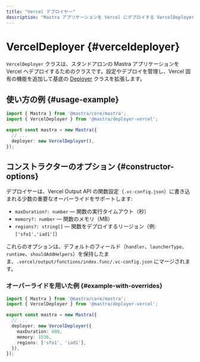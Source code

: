 ```yaml
---
title: "Vercel デプロイヤー"
description: "Mastra アプリケーションを Vercel にデプロイする VercelDeployer クラスのドキュメント"
---
```


# VercelDeployer \{#verceldeployer\}

`VercelDeployer` クラスは、スタンドアロンの Mastra アプリケーションを Vercel へデプロイするためのクラスです。設定やデプロイを管理し、Vercel 固有の機能を追加して基底の [Deployer](/docs/reference/deployer) クラスを拡張します。

## 使い方の例 \{#usage-example\}

```typescript filename="src/mastra/index.ts" showLineNumbers copy
import { Mastra } from '@mastra/core/mastra';
import { VercelDeployer } from '@mastra/deployer-vercel';

export const mastra = new Mastra({
  // ...
  deployer: new VercelDeployer(),
});
```

## コンストラクターのオプション \{#constructor-options\}

デプロイヤーは、Vercel Output API の関数設定（`.vc-config.json`）に書き込まれる少数の重要なオーバーライドをサポートします:

* `maxDuration?: number` — 関数の実行タイムアウト（秒）
* `memory?: number` — 関数のメモリ（MB）
* `regions?: string[]` — 関数をデプロイするリージョン（例: `['sfo1','iad1']`）

これらのオプションは、デフォルトのフィールド（`handler`、`launcherType`、`runtime`、`shouldAddHelpers`）を保持したまま、`.vercel/output/functions/index.func/.vc-config.json` にマージされます。

### オーバーライドを用いた例 \{#example-with-overrides\}

```typescript filename="src/mastra/index.ts" showLineNumbers copy
import { Mastra } from '@mastra/core/mastra';
import { VercelDeployer } from '@mastra/deployer-vercel';

export const mastra = new Mastra({
  // ...
  deployer: new VercelDeployer({
    maxDuration: 600,
    memory: 1536,
    regions: ['sfo1', 'iad1'],
  }),
});
```

